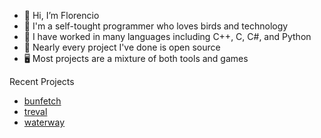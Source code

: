 - 👋 Hi, I’m Florencio
- 🦜 I'm a self-tought programmer who loves birds and technology
- 🔧 I have worked in many languages including C++, C, C#, and Python
- 💾 Nearly every project I've done is open source
- 🖥️ Most projects are a mixture of both tools and games

Recent Projects
- [bunfetch](https://github.com/razzie-dev/bunfetch)
- [treval](https://github.com/razzie-dev/treval)
- [waterway](https://github.com/razzie-dev/waterway)
